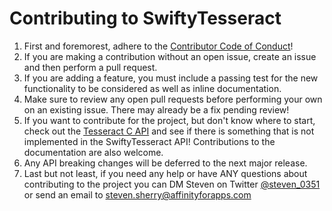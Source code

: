 # Contributing to SwiftyTesseract
1. First and foremorest, adhere to the [Contributor Code of Conduct](ContributorCodeOfConduct.md)!
2. If you are making a contribution without an open issue, create an issue and then perform a pull request.
3. If you are adding a feature, you must include a passing test for the new functionality to be considered as well as inline documentation.
4. Make sure to review any open pull requests before performing your own on an existing issue. There may already be a fix pending review!
5. If you want to contribute for the project, but don't know where to start, check out the [Tesseract C API](https://github.com/tesseract-ocr/tesseract/blob/master/api/capi.h) and see if there is something that is not implemented in the SwiftyTesseract API! Contributions to the documentation are also welcome.
6. Any API breaking changes will be deferred to the next major release.
7. Last but not least, if you need any help or have ANY questions about contributing to the project you can DM Steven on Twitter [@steven_0351](https://twitter.com/steven_0351) or send an email to [steven.sherry@affinityforapps.com](mailto:steven.sherry@affinityforapps.com)